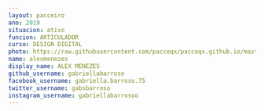 ```yaml
---
layout: pacceiro
ano: 2019
situacion: ativo
funcion: ARTICULADOR
curso: DESIGN DIGITAL
photo: https://raw.githubusercontent.com/pacceqx/pacceqx.github.io/master/assets/pic/pacce (1).png
name: alexmenezes
display_name: ALEX MENEZES 
github_username: gabriellabarroso
facebook_username: gabriella.barroso.75
twitter_username: gabsbarroso
instagram_username: gabriellabarrosoo
---
```


